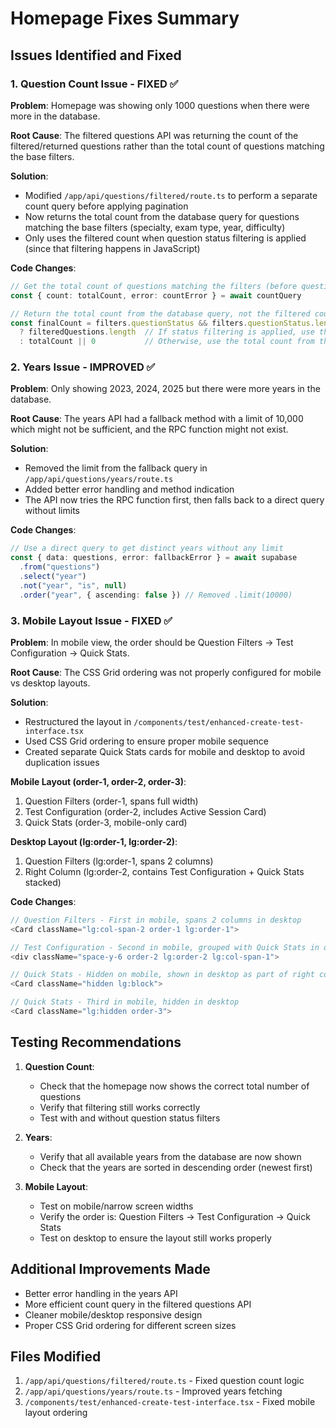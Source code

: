 # Homepage Fixes Summary

## Issues Identified and Fixed

### 1. Question Count Issue - FIXED ✅

**Problem**: Homepage was showing only 1000 questions when there were more in the database.

**Root Cause**: The filtered questions API was returning the count of the filtered/returned questions rather than the total count of questions matching the base filters.

**Solution**: 
- Modified `/app/api/questions/filtered/route.ts` to perform a separate count query before applying pagination
- Now returns the total count from the database query for questions matching the base filters (specialty, exam type, year, difficulty)
- Only uses the filtered count when question status filtering is applied (since that filtering happens in JavaScript)

**Code Changes**:
```typescript
// Get the total count of questions matching the filters (before question status filtering)
const { count: totalCount, error: countError } = await countQuery

// Return the total count from the database query, not the filtered count
const finalCount = filters.questionStatus && filters.questionStatus.length > 0 
  ? filteredQuestions.length  // If status filtering is applied, use the filtered count
  : totalCount || 0           // Otherwise, use the total count from the database
```

### 2. Years Issue - IMPROVED ✅

**Problem**: Only showing 2023, 2024, 2025 but there were more years in the database.

**Root Cause**: The years API had a fallback method with a limit of 10,000 which might not be sufficient, and the RPC function might not exist.

**Solution**: 
- Removed the limit from the fallback query in `/app/api/questions/years/route.ts`
- Added better error handling and method indication
- The API now tries the RPC function first, then falls back to a direct query without limits

**Code Changes**:
```typescript
// Use a direct query to get distinct years without any limit
const { data: questions, error: fallbackError } = await supabase
  .from("questions")
  .select("year")
  .not("year", "is", null)
  .order("year", { ascending: false }) // Removed .limit(10000)
```

### 3. Mobile Layout Issue - FIXED ✅

**Problem**: In mobile view, the order should be Question Filters → Test Configuration → Quick Stats.

**Root Cause**: The CSS Grid ordering was not properly configured for mobile vs desktop layouts.

**Solution**: 
- Restructured the layout in `/components/test/enhanced-create-test-interface.tsx`
- Used CSS Grid ordering to ensure proper mobile sequence
- Created separate Quick Stats cards for mobile and desktop to avoid duplication issues

**Mobile Layout (order-1, order-2, order-3)**:
1. Question Filters (order-1, spans full width)
2. Test Configuration (order-2, includes Active Session Card)
3. Quick Stats (order-3, mobile-only card)

**Desktop Layout (lg:order-1, lg:order-2)**:
1. Question Filters (lg:order-1, spans 2 columns)
2. Right Column (lg:order-2, contains Test Configuration + Quick Stats stacked)

**Code Changes**:
```typescript
// Question Filters - First in mobile, spans 2 columns in desktop
<Card className="lg:col-span-2 order-1 lg:order-1">

// Test Configuration - Second in mobile, grouped with Quick Stats in desktop  
<div className="space-y-6 order-2 lg:order-2 lg:col-span-1">

// Quick Stats - Hidden on mobile, shown in desktop as part of right column
<Card className="hidden lg:block">

// Quick Stats - Third in mobile, hidden in desktop
<Card className="lg:hidden order-3">
```

## Testing Recommendations

1. **Question Count**: 
   - Check that the homepage now shows the correct total number of questions
   - Verify that filtering still works correctly
   - Test with and without question status filters

2. **Years**: 
   - Verify that all available years from the database are now shown
   - Check that the years are sorted in descending order (newest first)

3. **Mobile Layout**: 
   - Test on mobile/narrow screen widths
   - Verify the order is: Question Filters → Test Configuration → Quick Stats
   - Test on desktop to ensure the layout still works properly

## Additional Improvements Made

- Better error handling in the years API
- More efficient count query in the filtered questions API
- Cleaner mobile/desktop responsive design
- Proper CSS Grid ordering for different screen sizes

## Files Modified

1. `/app/api/questions/filtered/route.ts` - Fixed question count logic
2. `/app/api/questions/years/route.ts` - Improved years fetching
3. `/components/test/enhanced-create-test-interface.tsx` - Fixed mobile layout ordering